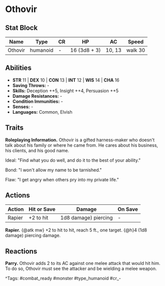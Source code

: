 # Othovir

## Stat Block

| Name | Type | CR | HP | AC | Speed |
|------|------|----|----|----|-------|
| Othovir | humanoid | - | 16 (3d8 + 3) | 10, 13 | walk 30 |

## Abilities

- **STR** 11 | **DEX** 10 | **CON** 13 | **INT** 12 | **WIS** 14 | **CHA** 16
- **Saving Throws:** -  
- **Skills:** Deception ++5, Insight ++4, Persuasion ++5  
- **Damage Resistances:** -  
- **Condition Immunities:** -  
- **Senses:** -  
- **Languages:** Common, Elvish

## Traits

**Roleplaying Information.** Othovir is a gifted harness-maker who doesn't talk about his family or where he came from. He cares about his business, his clients, and his good name.

Ideal: "Find what you do well, and do it to the best of your ability."

Bond: "I won't allow my name to be tarnished."

Flaw: "I get angry when others pry into my private life."


## Actions

| Action | Hit or Save | Damage | On Save |
|--------|--------------|--------|----------|
| Rapier | +2 to hit | 1d8 damage) piercing | - |

**Rapier.** {@atk mw} +2 to hit to hit, reach 5 ft., one target. {@h}4 (1d8 damage) piercing damage.

## Reactions

**Parry.** Othovir adds 2 to its AC against one melee attack that would hit him. To do so, Othovir must see the attacker and be wielding a melee weapon.



^Tags: #combat_ready #monster #type_humanoid #cr_-